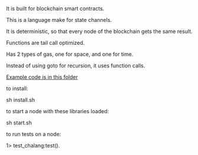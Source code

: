 It is built for blockchain smart contracts.

This is a language make for state channels.

It is deterministic, so that every node of the blockchain gets the same result.

Functions are tail call optimized.

Has 2 types of gas, one for space, and one for time.

Instead of using goto for recursion, it uses function calls.

[Example code is in this folder](/examples)


to install:

sh install.sh


to start a node with these libraries loaded:

sh start.sh



to run tests on a node:

1> test_chalang:test().

